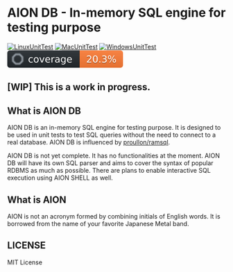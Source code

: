 # AION DB - In-memory SQL engine for testing purpose
[![LinuxUnitTest](https://github.com/nao1215/aiondb/actions/workflows/linux_test.yml/badge.svg)](https://github.com/nao1215/aiondb/actions/workflows/linux_test.yml)
[![MacUnitTest](https://github.com/nao1215/aiondb/actions/workflows/mac_test.yml/badge.svg)](https://github.com/nao1215/aiondb/actions/workflows/mac_test.yml)
[![WindowsUnitTest](https://github.com/nao1215/aiondb/actions/workflows/windows.yml/badge.svg)](https://github.com/nao1215/aiondb/actions/workflows/windows.yml)
![Coverage](https://raw.githubusercontent.com/nao1215/octocovs-central-repo/main/badges/nao1215/aiondb/coverage.svg)

## [WIP] This is a work in progress.
## What is AION DB
AION DB is an in-memory SQL engine for testing purpose. It is designed to be used in unit tests to test SQL queries without the need to connect to a real database. AION DB is influenced by [proullon/ramsql](https://github.com/proullon/ramsql).

AION DB is not yet complete. It has no functionalities at the moment. AION DB will have its own SQL parser and aims to cover the syntax of popular RDBMS as much as possible. There are plans to enable interactive SQL execution using AION SHELL as well.

## What is AION
AION is not an acronym formed by combining initials of English words. It is borrowed from the name of your favorite Japanese Metal band.

## LICENSE
MIT License
